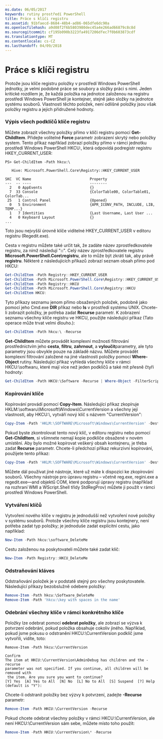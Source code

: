 ```yaml
---
ms.date: 06/05/2017
keywords: rutiny prostředí PowerShell
title: Práce s klíči registru
ms.assetid: 91bfaecd-8684-48b4-ad86-065dfe6dc90a
ms.openlocfilehash: a9d08f2f6b5803980dec45a4e266ad66879c8c8d
ms.sourcegitcommit: cf195b090b3223fa4917206dfec7f0b603873cdf
ms.translationtype: MT
ms.contentlocale: cs-CZ
ms.lasthandoff: 04/09/2018
---
```

# <a name="working-with-registry-keys"></a>Práce s klíči registru

Protože jsou klíče registru položky v prostředí Windows PowerShell jednotky, je velmi podobné práce se soubory a složky práci s nimi. Jeden kritické rozdílem je, že každá položka na jednotce založenou na registru prostředí Windows PowerShell je kontejner, stejně jako složky na jednotce systému souborů. Vlastnosti těchto položek, není odlišné položky jsou však položky registru a jejich přidružené hodnoty.

### <a name="listing-all-subkeys-of-a-registry-key"></a>Výpis všech podklíčů klíče registru

Můžete zobrazit všechny položky přímo v klíči registru pomocí **Get-ChildItem**. Přidejte volitelné **Force** parametr zobrazení skrytý nebo položky system. Tento příkaz například zobrazí položky přímo v rámci jednotku prostředí Windows PowerShell HKCU:, která odpovídá podregistr registru HKEY_CURRENT_USER:

```
PS> Get-ChildItem -Path hkcu:\

   Hive: Microsoft.PowerShell.Core\Registry::HKEY_CURRENT_USER

SKC  VC Name                           Property
---  -- ----                           --------
  2   0 AppEvents                      {}
  7  33 Console                        {ColorTable00, ColorTable01, ColorTab...
 25   1 Control Panel                  {Opened}
  0   5 Environment                    {APR_ICONV_PATH, INCLUDE, LIB, TEMP...}
  1   7 Identities                     {Last Username, Last User ...
  4   0 Keyboard Layout                {}
...
```

Toto jsou nejvyšší úrovně klíče viditelné HKEY_CURRENT_USER v editoru registru (Regedit.exe).

Cesta v registru můžete také určit tak, že zadáte název zprostředkovatele registru, za nímž následují "**::**". Celý název zprostředkovatele registru **Microsoft.PowerShell.Core\\registru**, ale to může být zkrátí tak, aby právě **registru**. Některé z následujících příkazů zobrazí seznam obsah přímo pod HKCU:

```powershell
Get-ChildItem -Path Registry::HKEY_CURRENT_USER
Get-ChildItem -Path Microsoft.PowerShell.Core\Registry::HKEY_CURRENT_USER
Get-ChildItem -Path Registry::HKCU
Get-ChildItem -Path Microsoft.PowerShell.Core\Registry::HKCU
Get-ChildItem HKCU:
```

Tyto příkazy seznamu jenom přímo obsažených položek, podobně jako pomocí jeho Cmd.exe **DIR** příkaz nebo **ls** v prostředí systému UNIX. Chcete-li zobrazit položky, je potřeba zadat **Recurse** parametr. K zobrazení seznamu všechny klíče registru ve HKCU, použijte následující příkaz (Tato operace může trvat velmi dlouho.):

```powershell
Get-ChildItem -Path hkcu:\ -Recurse
```

**Get-ChildItem** můžete provádět komplexní možnosti filtrování prostřednictvím jeho **cesta**, **filtru**, **zahrnout**, a **vyloučit**parametry, ale tyto parametry jsou obvykle pouze na základě názvu. Můžete provádět komplexní filtrování založené na jiné vlastnosti položky pomocí **Where-Object** rutiny. Následující příkaz vyhledá všechny klíče v rámci HKCU:\\softwaru, které mají více než jeden podklíčů a také mít přesně čtyři hodnoty:

```powershell
Get-ChildItem -Path HKCU:\Software -Recurse | Where-Object -FilterScript {($_.SubKeyCount -le 1) -and ($_.ValueCount -eq 4) }
```

### <a name="copying-keys"></a>Kopírování klíče

Kopírování provádí pomocí **Copy-Item**. Následující příkaz zkopíruje HKLM:\\softwaru\\Microsoft\\Windows\\CurrentVersion a všechny její vlastnosti, aby HKCU:\\, vytváří nový klíč s názvem "CurrentVersion":

```powershell
Copy-Item -Path 'HKLM:\SOFTWARE\Microsoft\Windows\CurrentVersion' -Destination hkcu:
```

Pokud byste zkontrolovat tento nový klíč, v editoru registru nebo pomocí **Get-ChildItem**, si všimnete nemají kopie podklíče obsažené v novém umístění. Aby bylo možné kopírovat veškerý obsah kontejneru, je třeba zadat **Recurse** parametr. Chcete-li předchozí příkaz rekurzivní kopírování, použijete tento příkaz:

```powershell
Copy-Item -Path 'HKLM:\SOFTWARE\Microsoft\Windows\CurrentVersion' -Destination hkcu: -Recurse
```

Můžete dál používat jiné nástroje, které už máte k dispozici ke zkopírování souborů. Všechny nástroje pro úpravu registru – včetně reg.exe, regini.exe a regedit.exe—and objektů COM, které podporují úpravy registru (například na rozhraní WMI a WScript.Shell třídy StdRegProv) můžete ji použít v rámci prostředí Windows PowerShell.

### <a name="creating-keys"></a>Vytváření klíčů

Vytvoření nového klíče v registru je jednodušší než vytvoření nové položky v systému souborů. Protože všechny klíče registru jsou kontejnery, není potřeba zadat typ položky; je jednoduše zadat explicitní cestu, jako například:

```powershell
New-Item -Path hkcu:\software_DeleteMe
```

Cestu založenou na poskytovateli můžete také zadat klíč:

```powershell
New-Item -Path Registry::HKCU_DeleteMe
```

### <a name="deleting-keys"></a>Odstraňování kláves

Odstraňování položek je v podstatě stejný pro všechny poskytovatele. Následující příkazy bezobslužně odebere položky:

```powershell
Remove-Item -Path hkcu:\Software_DeleteMe
Remove-Item -Path 'hkcu:\key with spaces in the name'
```

### <a name="removing-all-keys-under-a-specific-key"></a>Odebrání všechny klíče v rámci konkrétního klíče

Položky lze odebrat pomocí **odebrat položky**, ale zobrazí se výzva k potvrzení odebrání, pokud položka obsahuje cokoliv jiného. Například, pokud jsme pokusu o odstranění HKCU:\\CurrentVersion podklíč jsme vytvořili, vidíte, toto:

```
Remove-Item -Path hkcu:\CurrentVersion

Confirm
The item at HKCU:\CurrentVersion\AdminDebug has children and the -recurse
parameter was not specified. If you continue, all children will be removed with
 the item. Are you sure you want to continue?
[Y] Yes  [A] Yes to All  [N] No  [L] No to All  [S] Suspend  [?] Help
(default is "Y"):
```

Chcete-li odstranit položky bez výzvy k potvrzení, zadejte **-Recurse** parametr:

```powershell
Remove-Item -Path HKCU:\CurrentVersion -Recurse
```

Pokud chcete odebrat všechny položky v rámci HKCU:\\CurrentVersion, ale není HKCU:\\CurrentVersion sám sebe, můžete místo toho použít:

```powershell
Remove-Item -Path HKCU:\CurrentVersion\* -Recurse
```